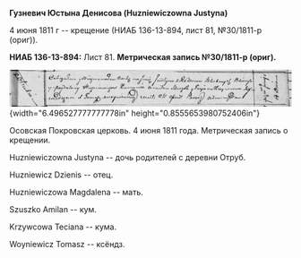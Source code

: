 **Гузневич Юстына Денисова (Huzniewiczowna Justyna)**

4 июня 1811 г -- крещение (НИАБ 136-13-894, лист 81, №30/1811-р (ориг)).

**НИАБ 136-13-894:** Лист 81. **Метрическая запись №30/1811-р (ориг).**

![](./media/8b5f5c62d6039454e0bd3e811053e8e4549ab389.png){width="6.496527777777778in"
height="0.8555653980752406in"}

Осовская Покровская церковь. 4 июня 1811 года. Метрическая запись о
крещении.

Huzniewiczowna Justyna -- дочь родителей с деревни Отруб.

Huzniewicz Dzienis -- отец.

Huzniewiczowa Magdalena -- мать.

Szuszko Amilan -- кум.

Krzywcowa Teciana -- кума.

Woyniewicz Tomasz -- ксёндз.
